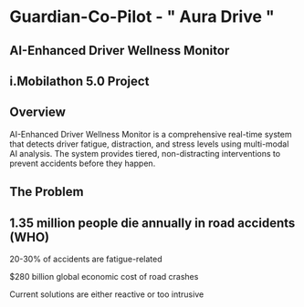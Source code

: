 # Guardian-Co-Pilot - " Aura Drive " 

## AI-Enhanced Driver Wellness Monitor

## i.Mobilathon 5.0 Project

## Overview
 
 AI-Enhanced Driver Wellness Monitor is a comprehensive real-time system that detects driver fatigue, distraction, and stress levels using multi-modal AI analysis. The system provides tiered, non-distracting interventions to prevent accidents before they happen.

## The Problem

## 1.35 million people die annually in road accidents (WHO)

20-30% of accidents are fatigue-related

$280 billion global economic cost of road crashes

Current solutions are either reactive or too intrusive
